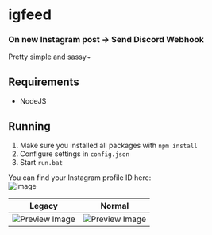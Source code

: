 # igfeed
### On new Instagram post -> Send Discord Webhook

Pretty simple and sassy~

## Requirements
- NodeJS

## Running
1. Make sure you installed all packages with `npm install`
2. Configure settings in `config.json`
3. Start `run.bat`

You can find your Instagram profile ID here:<br>
![image](https://user-images.githubusercontent.com/13366049/128692290-ee14224b-5eb7-42de-9f13-a5f31b304dab.png)

| Legacy | Normal |
|-|-|
![Preview Image](https://i.imgur.com/O2z0HwI.png) | ![Preview Image](https://i.imgur.com/44jVcgD.png)